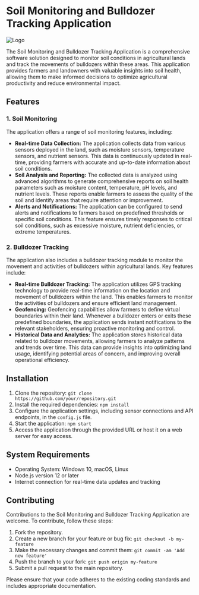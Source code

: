 <h1>Soil Monitoring and Bulldozer Tracking Application</h1>
<img src="logo.png" alt="Logo">
<p>The Soil Monitoring and Bulldozer Tracking Application is a comprehensive software solution designed to monitor soil conditions in agricultural lands and track the movements of bulldozers within these areas. This application provides farmers and landowners with valuable insights into soil health, allowing them to make informed decisions to optimize agricultural productivity and reduce environmental impact.</p>
<h2>Features</h2>
<h3>1. Soil Monitoring</h3>
<p>The application offers a range of soil monitoring features, including:</p>
<ul>
  <li><strong>Real-time Data Collection:</strong> The application collects data from various sensors deployed in the land, such as moisture sensors, temperature sensors, and nutrient sensors. This data is continuously updated in real-time, providing farmers with accurate and up-to-date information about soil conditions.</li>
  <li><strong>Soil Analysis and Reporting:</strong> The collected data is analyzed using advanced algorithms to generate comprehensive reports on soil health parameters such as moisture content, temperature, pH levels, and nutrient levels. These reports enable farmers to assess the quality of the soil and identify areas that require attention or improvement.</li>
  <li><strong>Alerts and Notifications:</strong> The application can be configured to send alerts and notifications to farmers based on predefined thresholds or specific soil conditions. This feature ensures timely responses to critical soil conditions, such as excessive moisture, nutrient deficiencies, or extreme temperatures.</li>
</ul>
<h3>2. Bulldozer Tracking</h3>
<p>The application also includes a bulldozer tracking module to monitor the movement and activities of bulldozers within agricultural lands. Key features include:</p>
<ul>
  <li><strong>Real-time Bulldozer Tracking:</strong> The application utilizes GPS tracking technology to provide real-time information on the location and movement of bulldozers within the land. This enables farmers to monitor the activities of bulldozers and ensure efficient land management.</li>
  <li><strong>Geofencing:</strong> Geofencing capabilities allow farmers to define virtual boundaries within their land. Whenever a bulldozer enters or exits these predefined boundaries, the application sends instant notifications to the relevant stakeholders, ensuring proactive monitoring and control.</li>
  <li><strong>Historical Data and Analytics:</strong> The application stores historical data related to bulldozer movements, allowing farmers to analyze patterns and trends over time. This data can provide insights into optimizing land usage, identifying potential areas of concern, and improving overall operational efficiency.</li>
</ul>
<h2>Installation</h2>
<ol>
  <li>Clone the repository: <code>git clone https://github.com/your/repository.git</code></li>
  <li>Install the required dependencies: <code>npm install</code></li>
  <li>Configure the application settings, including sensor connections and API endpoints, in the <code>config.js</code> file.</li>
  <li>Start the application: <code>npm start</code></li>
  <li>Access the application through the provided URL or host it on a web server for easy access.</li>
</ol>
<h2>System Requirements</h2>
<ul>
  <li>Operating System: Windows 10, macOS, Linux</li>
  <li>Node.js version 12 or later</li>
  <li>Internet connection for real-time data updates and tracking</li>
</ul>
<h2>Contributing</h2>
<p>Contributions to the Soil Monitoring and Bulldozer Tracking Application are welcome. To contribute, follow these steps:</p>
<ol>
  <li>Fork the repository.</li>
  <li>Create a new branch for your feature or bug fix: <code>git checkout -b my-feature</code></li>
  <li>Make the necessary changes and commit them: <code>git commit -am 'Add new feature'</code></li>
  <li>Push the branch to your fork: <code>git push origin my-feature</code></li>
  <li>Submit a pull request to the main repository.</li>
</ol>
<p>Please ensure that your code adheres to the existing coding standards and includes appropriate documentation.</p>

